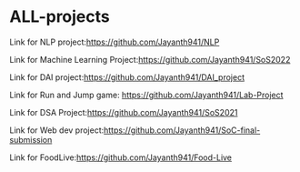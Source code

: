 # ALL-projects
Link for NLP project:https://github.com/Jayanth941/NLP



Link for Machine Learning Project:https://github.com/Jayanth941/SoS2022


Link for DAI project:https://github.com/Jayanth941/DAI_project


Link for Run and Jump game: https://github.com/Jayanth941/Lab-Project


Link for DSA Project:https://github.com/Jayanth941/SoS2021


Link for Web dev project:https://github.com/Jayanth941/SoC-final-submission


Link for FoodLive:https://github.com/Jayanth941/Food-Live
